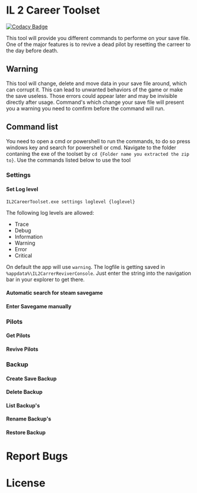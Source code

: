 # IL 2 Career Toolset

[![Codacy Badge](https://app.codacy.com/project/badge/Grade/2f639adcc2c64220acea31837f5e5d80)](https://www.codacy.com/gh/XanatosX/IL2CarrerReviver/dashboard?utm_source=github.com&amp;utm_medium=referral&amp;utm_content=XanatosX/IL2CarrerReviver&amp;utm_campaign=Badge_Grade)

This tool will provide you different commands to performe on your save file.
One of the major features is to revive a dead pilot by resetting the carreer to the day before
death.

## Warning

This tool will change, delete and move data in your save file around, which can corrupt it.
This can lead to unwanted behaviors of the game or make the save useless.
Those errors could appear later and may be invisible directly after usage.
Command's which change your save file will present you a warning you need to comfirm before the
command will run.

## Command list

You need to open a cmd or powershell to run the commands, to do so press windows key and search for
powershell or cmd. Navigate to the folder contaning the exe of the toolset by `cd {Folder name you extracted the zip to}`. 
Use the commands listed below to use the tool

### Settings

#### Set Log level

`IL2CareerToolset.exe settings loglevel {loglevel}`

The following log levels are allowed:

- Trace
- Debug
- Information
- Warning
- Error
- Critical

On default the app will use `warning`. The logfile is getting saved in `%appdata%\IL2CarrerReviverConsole`.
Just enter the string into the navigation bar in your explorer to get there.

#### Automatic search for steam savegame

#### Enter Savegame manually

### Pilots

#### Get Pilots

#### Revive Pilots

### Backup

#### Create Save Backup

#### Delete Backup

#### List Backup's

#### Rename Backup's

#### Restore Backup

# Report Bugs

# License

